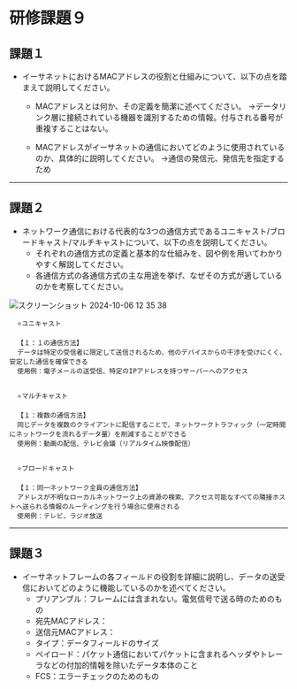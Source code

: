 # 研修課題９

## 課題１
* イーサネットにおけるMACアドレスの役割と仕組みについて、以下の点を踏まえて説明してください。
    * MACアドレスとは何か、その定義を簡潔に述べてください。
→データリンク層に接続されている機器を識別するための情報。付与される番号が重複することはない。

    * MACアドレスがイーサネットの通信においてどのように使用されているのか、具体的に説明してください。
→通信の発信元、発信先を指定するため

---


## 課題２
* ネットワーク通信における代表的な3つの通信方式であるユニキャスト/ブロードキャスト/マルチキャストについて、以下の点を説明してください。
    * それぞれの通信方式の定義と基本的な仕組みを、図や例を用いてわかりやすく解説してください。
    * 各通信方式の各通信方式の主な用途を挙げ、なぜその方式が適しているのかを考察してください。

![スクリーンショット 2024-10-06 12 35 38](https://github.com/user-attachments/assets/123422fc-2514-403d-b14a-d13738455a0e)

      ⭐️ユニキャスト
  
      【１：１の通信方法】
      データは特定の受信者に限定して送信されるため、他のデバイスからの干渉を受けにくく、安定した通信を確保できる  
      使用例：電子メールの送受信、特定のIPアドレスを持つサーバーへのアクセス
      
      
      ⭐️マルチキャスト
      
      【１：複数の通信方法】
      同じデータを複数のクライアントに配信することで、ネットワークトラフィック（一定時間にネットワークを流れるデータ量）を削減することができる  
      使用例：動画の配信、テレビ会議（リアルタイム映像配信）
 
      
      ⭐️ブロードキャスト
      
      【１：同一ネットワーク全員の通信方法】
      アドレスが不明なローカルネットワーク上の資源の検索、アクセス可能なすべての隣接ホストへ送られる情報のルーティングを行う場合に使用される  
      使用例：テレビ、ラジオ放送
 
---

  
## 課題３
* イーサネットフレームの各フィールドの役割を詳細に説明し、データの送受信においてどのように機能しているのかを述べてください。
    * プリアンブル：フレームには含まれない。電気信号で送る時のためのもの
    * 宛先MACアドレス：
    * 送信元MACアドレス：
    * タイプ：データフィールドのサイズ
    * ペイロード：パケット通信においてパケットに含まれるヘッダやトレーラなどの付加的情報を除いたデータ本体のこと
    * FCS：エラーチェックのためのもの
